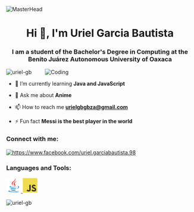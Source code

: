 ![MasterHead](https://as1.ftcdn.net/v2/jpg/02/21/97/86/1000_F_221978639_EyPBA9tuscYhW6rhaO5EiVzdG8hvQSgV.jpg)
<h1 align="center">Hi 👋, I'm Uriel Garcia Bautista</h1>
<h3 align="center">I am a student of the Bachelor's Degree in Computing at the Benito Juárez Autonomous University of Oaxaca</h3>
<img align="right" alt="Coding" width="400" src="https://media.licdn.com/dms/image/D4D12AQH4mcQALwgZ7Q/article-cover_image-shrink_600_2000/0/1691989932071?e=2147483647&v=beta&t=uwm5lxFiqURXuzG_xnf9hrIr-_sojSaQ4ggruUAYsmU">
<p align="left"> <img src="https://komarev.com/ghpvc/?username=uriel-gb&label=Profile%20views&color=0e75b6&style=flat" alt="uriel-gb" /> </p>

- 🌱 I’m currently learning **Java and JavaScript**

- 💬 Ask me about **Anime**

- 📫 How to reach me **urielgbgbza@gmail.com**

- ⚡ Fun fact **Messi is the best player in the world**

<h3 align="left">Connect with me:</h3>
<p align="left">
<a href="https://fb.com/https://www.facebook.com/uriel.garciabautista.98" target="blank"><img align="center" src="https://raw.githubusercontent.com/rahuldkjain/github-profile-readme-generator/master/src/images/icons/Social/facebook.svg" alt="https://www.facebook.com/uriel.garciabautista.98" height="30" width="40" /></a>
</p>

<h3 align="left">Languages and Tools:</h3>
<p align="left"> <a href="https://www.java.com" target="_blank" rel="noreferrer"> <img src="https://raw.githubusercontent.com/devicons/devicon/master/icons/java/java-original.svg" alt="java" width="40" height="40"/> </a> <a href="https://developer.mozilla.org/en-US/docs/Web/JavaScript" target="_blank" rel="noreferrer"> <img src="https://raw.githubusercontent.com/devicons/devicon/master/icons/javascript/javascript-original.svg" alt="javascript" width="40" height="40"/> </a> </p>

<p><img align="center" src="https://github-readme-streak-stats.herokuapp.com/?user=uriel-gb&" alt="uriel-gb" /></p>
